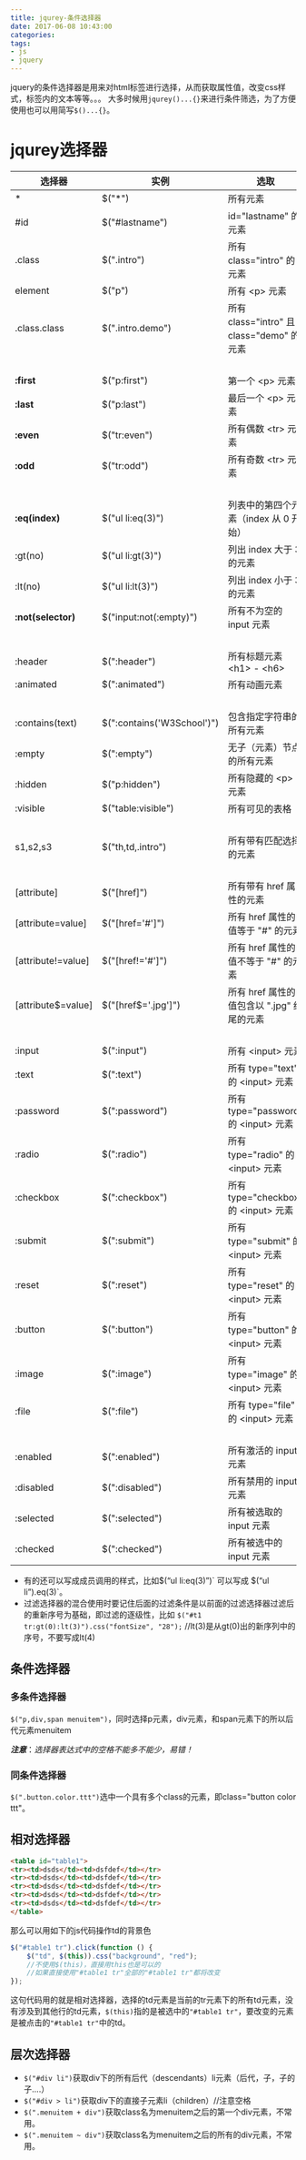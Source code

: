 ```yaml
---
title: jqurey-条件选择器
date: 2017-06-08 10:43:00
categories:
tags:
- js
- jquery
---
```


jquery的条件选择器是用来对html标签进行选择，从而获取属性值，改变css样式，标签内的文本等等。。。
大多时候用`jqurey()...{}`来进行条件筛选，为了方便使用也可以用简写`$()...{}`。

<!--more-->

# jqurey选择器

选择器  | 实例  | 选取
-----|-----|---
*  | $("*")  | 所有元素
#id  | $("#lastname")  | id="lastname" 的元素
.class  | $(".intro")  | 所有 class="intro" 的元素
element  | $("p")  | 所有 &lt;p> 元素
.class.class  | $(".intro.demo")  | 所有 class="intro" 且 class="demo" 的元素
&nbsp; |  |  
**:first**  | $("p:first")  | 第一个 &lt;p> 元素
**:last**  | $("p:last")  | 最后一个 &lt;p> 元素
**:even**  | $("tr:even")  | 所有偶数 &lt;tr> 元素
**:odd**  | $("tr:odd")  | 所有奇数 &lt;tr> 元素
&nbsp; |  |   
**:eq(index)**  | $("ul li:eq(3)")  | 列表中的第四个元素（index 从 0 开始）
:gt(no)  | $("ul li:gt(3)")  | 列出 index 大于 3 的元素
:lt(no)  | $("ul li:lt(3)")  | 列出 index 小于 3 的元素
**:not(selector)**  | $("input:not(:empty)")  | 所有不为空的 input 元素
 &nbsp;|  |    
:header  | $(":header")  | 所有标题元素 &lt;h1> - &lt;h6>
:animated  | $(":animated")  | 所有动画元素
 &nbsp;|  |   
:contains(text)  | $(":contains('W3School')")  | 包含指定字符串的所有元素
:empty  | $(":empty")  | 无子（元素）节点的所有元素
:hidden  | $("p:hidden")  | 所有隐藏的 &lt;p> 元素
:visible  | $("table:visible")  | 所有可见的表格
 &nbsp;|  |    
s1,s2,s3  | $("th,td,.intro")  | 所有带有匹配选择的元素
 &nbsp;|  |    
[attribute]  | $("[href]")  | 所有带有 href 属性的元素
[attribute=value]  | $("[href='#']")  | 所有 href 属性的值等于 "#" 的元素
[attribute!=value]  | $("[href!='#']")  | 所有 href 属性的值不等于 "#" 的元素
[attribute$=value]  | $("[href$='.jpg']")  | 所有 href 属性的值包含以 ".jpg" 结尾的元素
 &nbsp;|  |    
:input  | $(":input")  | 所有 &lt;input> 元素
:text  | $(":text")  | 所有 type="text" 的 &lt;input> 元素
:password  | $(":password")  | 所有 type="password" 的 &lt;input> 元素
:radio  | $(":radio")  | 所有 type="radio" 的 &lt;input> 元素
:checkbox  | $(":checkbox")  | 所有 type="checkbox" 的 &lt;input> 元素
:submit  | $(":submit")  | 所有 type="submit" 的 &lt;input> 元素
:reset  | $(":reset")  | 所有 type="reset" 的 &lt;input> 元素
:button  | $(":button")  | 所有 type="button" 的 &lt;input> 元素
:image  | $(":image")  | 所有 type="image" 的 &lt;input> 元素
:file  | $(":file")  | 所有 type="file" 的 &lt;input> 元素
 &nbsp;|  |    
:enabled  | $(":enabled")  | 所有激活的 input 元素
:disabled  | $(":disabled")  | 所有禁用的 input 元素
:selected  | $(":selected")  | 所有被选取的 input 元素
:checked  | $(":checked")  | 所有被选中的 input 元素

* 有的还可以写成成员调用的样式，比如$`(“ul li:eq(3)”)` 可以写成 `$(“ul li”).eq(3)`。
* 过滤选择器的混合使用时要记住后面的过滤条件是以前面的过滤选择器过滤后的重新序号为基础，即过滤的逐级性，比如
`$("#t1 tr:gt(0):lt(3)").css("fontSize", "28");` //lt(3)是从gt(0)出的新序列中的序号，不要写成lt(4) 

## 条件选择器

### 多条件选择器

`$("p,div,span menuitem")`，同时选择p元素，div元素，和span元素下的所以后代元素menuitem

**_注意_**：_选择器表达式中的空格不能多不能少，易错！_

### 同条件选择器

`$(".button.color.ttt")`选中一个具有多个class的元素，即class="button color ttt"。

## 相对选择器

```html
<table id="table1">
<tr><td>dsds</td><td>dsfdef</td></tr>
<tr><td>dsds</td><td>dsfdef</td></tr>
<tr><td>dsds</td><td>dsfdef</td></tr>
<tr><td>dsds</td><td>dsfdef</td></tr>
<tr><td>dsds</td><td>dsfdef</td></tr>
</table> 
```

那么可以用如下的js代码操作td的背景色
```js
$("#table1 tr").click(function () {
    $("td", $(this)).css("background", "red");
    //不使用$(this)，直接用this也是可以的
    //如果直接使用"#table1 tr"全部的"#table1 tr"都将改变
});
```
这句代码用的就是相对选择器，选择的td元素是当前的tr元素下的所有td元素，没有涉及到其他行的td元素，`$(this)`指的是被选中的`"#table1 tr"`，要改变的元素是被点击的`"#table1 tr"`中的td。

## 层次选择器

 * `$("#div li")`获取div下的所有后代（descendants）li元素（后代，子，子的子....）
 * `$("#div > li")`获取div下的直接子元素li（children）//注意空格
 * `$(".menuitem + div")`获取class名为menuitem之后的第一个div元素，不常用。
 * `$(".menuitem ~ div")`获取class名为menuitem之后的所有的div元素，不常用。



